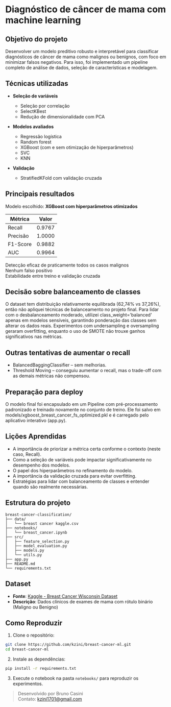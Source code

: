 # Diagnóstico de câncer de mama com machine learning

## Objetivo do projeto

Desenvolver um modelo preditivo robusto e interpretável para classificar diagnósticos de câncer de mama 
como malignos ou benignos, com foco em minimizar falsos negativos. Para isso, foi implementado um pipeline 
completo de análise de dados, seleção de características e modelagem.

## Técnicas utilizadas

- **Seleção de variáveis**
  - Seleção por correlação
  - SelectKBest
  - Redução de dimensionalidade com PCA

- **Modelos avaliados**
  - Regressão logística
  - Random forest
  - XGBoost (com e sem otimização de hiperparâmetros)
  - SVC
  - KNN

- **Validação**
  - StratifiedKFold com validação cruzada

## Principais resultados

Modelo escolhido: **XGBoost com hiperparâmetros otimizados**

| Métrica   | Valor   |
|-----------|---------|
| Recall    | 0.9767  |
| Precisão  | 1.0000  |
| F1-Score  | 0.9882  |
| AUC       | 0.9964  |

Detecção eficaz de praticamente todos os casos malignos  
Nenhum falso positivo  
Estabilidade entre treino e validação cruzada

## Decisão sobre balanceamento de classes

O dataset tem distribuição relativamente equilibrada (62,74% vs 37,26%), então não apliquei técnicas de 
balanceamento no projeto final. Para lidar com o desbalanceamento moderado, utilizei class_weight='balanced' 
apenas em modelos sensíveis, garantindo ponderação das classes sem alterar os dados reais. Experimentos com 
undersampling e oversampling geraram overfitting, enquanto o uso de SMOTE não trouxe ganhos significativos nas métricas.

## Outras tentativas de aumentar o recall

- BalancedBaggingClassifier – sem melhorias.
- Threshold Moving – conseguiu aumentar o recall, mas o trade-off com as demais métricas não compensou.

## Preparação para deploy

O modelo final foi encapsulado em um Pipeline com pré-processamento padronizado e treinado novamente no conjunto de treino. 
Ele foi salvo em models/xgboost_breast_cancer_fs_optimized.pkl e é carregado pelo aplicativo interativo (app.py).

## Lições Aprendidas

- A importância de priorizar a métrica certa conforme o contexto (neste caso, Recall).
- Como a seleção de variáveis pode impactar significativamente no desempenho dos modelos.
- O papel dos hiperparâmetros no refinamento do modelo.
- A importância da validação cruzada para evitar overfitting.
- Estratégias para lidar com balanceamento de classes e entender quando são realmente necessárias.

## Estrutura do projeto

```
breast-cancer-classification/
├── data/
│   └── breast cancer kaggle.csv
├── notebooks/
│   └── breast_cancer.ipynb
├── src/
│   ├── feature_selection.py
│   ├── model_evaluation.py
│   ├── models.py
│   └── utils.py
├── app.py
├── README.md
└── requirements.txt
```

## Dataset

- **Fonte**: [Kaggle - Breast Cancer Wisconsin Dataset](https://www.kaggle.com/datasets/uciml/breast-cancer-wisconsin-data)
- **Descrição**: Dados clínicos de exames de mama com rótulo binário (Maligno ou Benigno)

## Como Reproduzir

1. Clone o repositório:
```bash
git clone https://github.com/kzini/breast-cancer-ml.git
cd breast-cancer-ml
```

2. Instale as dependências:
```bash
pip install -r requirements.txt
```

3. Execute o notebook na pasta `notebooks/` para reproduzir os experimentos.

> Desenvolvido por Bruno Casini  
> Contato: kzini1701@gmail.com
